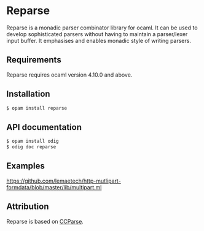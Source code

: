 # Reparse

Reparse is a monadic parser combinator library for ocaml. It can be used to develop sophisticated parsers without having to maintain a parser/lexer input buffer. It emphasises and
enables monadic style of writing parsers.

## Requirements

Reparse requires ocaml version 4.10.0 and above.

## Installation

```sh
$ opam install reparse
```

## API documentation

```sh
$ opam install odig
$ odig doc reparse
```

## Examples

https://github.com/lemaetech/http-mutlipart-formdata/blob/master/lib/multipart.ml

## Attribution

Reparse is based on [CCParse](https://c-cube.github.io/ocaml-containers/3.0/containers/CCParse/index.html).
